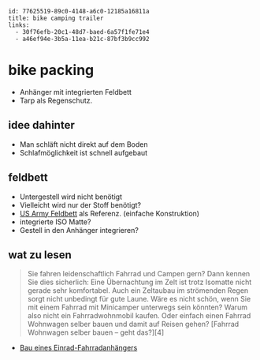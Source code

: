 
```
id: 77625519-89c0-4148-a6c0-12185a16811a
title: bike camping trailer
links:
  - 30f76efb-20c1-48d7-baed-6a57f1fe71e4
  - a46ef94e-3b5a-11ea-b21c-87bf3b9cc992
```

# bike packing

* Anhänger mit integrierten Feldbett
* Tarp als Regenschutz.

## idee dahinter 

* Man schläft nicht direkt auf dem Boden
* Schlafmöglichkeit ist schnell aufgebaut

## feldbett

* Untergestell wird nicht benötigt
* Vielleicht wird nur der Stoff benötigt?
* [US Army Feldbett][1] als Referenz. (einfache Konstruktion)
* integrierte ISO Matte?
* Gestell in den Anhänger integrieren?

## wat zu lesen

> Sie fahren leidenschaftlich Fahrrad und Campen gern? Dann kennen Sie dies sicherlich: Eine Übernachtung im Zelt ist trotz Isomatte nicht gerade sehr komfortabel. Auch ein Zeltaubau im strömenden Regen sorgt nicht unbedingt für gute Laune. Wäre es nicht schön, wenn Sie mit einem Fahrrad mit Minicamper unterwegs sein könnten? Warum also nicht ein Fahrradwohnmobil kaufen. Oder einfach einen Fahrrad Wohnwagen selber bauen und damit auf Reisen gehen?
> [Fahrrad Wohnwagen selber bauen – geht das?][4]

* [Bau eines Einrad-Fahrradanhängers][2]

[1]: https://www.meinbwshop.de/Original-US-Army-Feldbett-gebraucht-m-neuem-Bezug
[2]: http://www.kockmann-paderborn.de/rund_ums_rad/radanhaenger/index.htm
[3]: https://boegazin.de/fahrrad-wohnwagen-selber-bauen/

